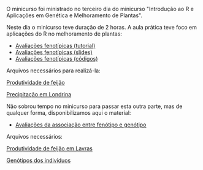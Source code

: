 O minicurso foi ministrado no terceiro dia do minicurso "Introdução ao R e Aplicações em Genética e Melhoramento de Plantas".

Neste dia o minicurso teve duração de 2 horas. A aula prática teve foco em aplicações do R no melhoramento de plantas:

* [Avaliações fenotípicas (tutorial)](praticas_2017/Pratica_aplicada_I.html)
* [Avaliações fenotípicas (slides)](teoricas_2017/Aplicacoes_R_Melhoramento_2017.html)
* [Avaliações fenotípicas (códigos)](teoricas_2017/)



Arquivos necessários para realizá-la:

[Produtividade de feijão](praticas_2017/Feijao_Magno.csv)

[Precipitação em Londrina](praticas_2017/Tempo_Londrina.csv)

Não sobrou tempo no minicurso para passar esta outra parte, mas de qualquer forma, disponibilizamos aqui o material:

* [Avaliações da associação entre fenótipo e genótipo](praticas_2017/Pratica_aplicadaII.html)

Arquivos necessários:

[Produtividade de feijão em Lavras](praticas_2017/Feijao_Lavras_para_Genotipos.csv)

[Genótipos dos indivíduos](praticas_2017/df.markers.tot.txt)